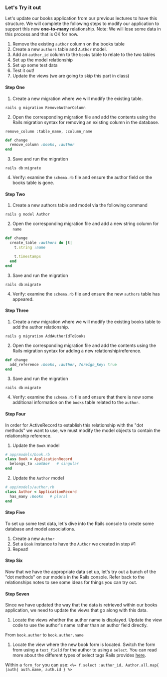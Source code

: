 ### Let's Try it out
Let's update our books application from our previous lectures to have this structure. We will complete the following steps to modify our application to support this new **one-to-many** relationship. Note: We will lose some data in this process and that is OK for now.

1. Remove the existing `author` column on the books table
2. Create a new `authors` table and `Author` model.
3. Add an `author_id` column to the `books` table to relate to the two tables
4. Set up the model relationship
5. Set up some test data
6. Test it out!
7. Update the views (we are going to skip this part in class)

#### Step One
1. Create a new migration where we will modify the existing table.

  `rails g migration RemoveAuthorColumn`

2. Open the corresponding migration file and add the contents using the Rails migration syntax for removing an existing column in the database.

  `remove_column :table_name, :column_name`

  ```ruby
  def change
    remove_column :books, :author
  end
  ```

3. Save and run the migration

  `rails db:migrate`

4. Verify: examine the `schema.rb` file and ensure the author field on the books table is gone.

#### Step Two
1. Create a new authors table and model via the following command

  `rails g model Author`

2. Open the corresponding migration file and add a new string column for `name`

  ```ruby
  def change
    create_table :authors do |t|
      t.string :name

      t.timestamps
    end
  end
  ```

3. Save and run the migration

  `rails db:migrate`

4. Verify: examine the `schema.rb` file and ensure the new `authors` table has appeared.



#### Step Three
1. Create a new migration where we will modify the existing books table to add the author relationship.

  `rails g migration AddAuthorIdToBooks`

2. Open the corresponding migration file and add the contents using the Rails migration syntax for adding a new relationship/reference.

  ```ruby
  def change
    add_reference :books, :author, foreign_key: true
  end
  ```

3. Save and run the migration

  `rails db:migrate`

4. Verify: examine the `schema.rb` file and ensure that there is now some additional information on the `books` table related to the `author`.

#### Step Four
In order for ActiveRecord to establish this relationship with the "dot methods" we want to use, we must modify the model objects to contain the relationship reference.

1. Update the `Book` model
  ```ruby
  # app/models/book.rb
  class Book < ApplicationRecord
    belongs_to :author   # singular
  end
  ```

2. Update the `Author` model
  ```ruby
  # app/models/author.rb
  class Author < ApplicationRecord
    has_many :books   # plural
  end
  ```

#### Step Five
To set up some test data, let's dive into the Rails console to create some database and model associations.

1. Create a new `Author`
2. Set a `Book` instance to have the `Author` we created in step #1
3. Repeat!


#### Step Six
Now that we have the appropriate data set up, let's try out a bunch of the "dot methods" on our models in the Rails console. Refer back to the relationships notes to see some ideas for things you can try out.

#### Step Seven
Since we have updated the way that the data is retrieved within our books application, we need to update the views that go along with this data.

1. Locate the views whether the author name is displayed. Update the view code to use the author's name rather than an author field directly.

  From `book.author` to `book.author.name`

1. Locate the view where the new book form is located. Switch the form from using a `text_field` for the author to using a `select`. You can read more about the different types of select tags Rails provides [here](http://guides.rubyonrails.org/form_helpers.html#making-select-boxes-with-ease).

  Within a `form_for` you can use:
  `<%= f.select :author_id, Author.all.map{ |auth| auth.name, auth.id } %>`
